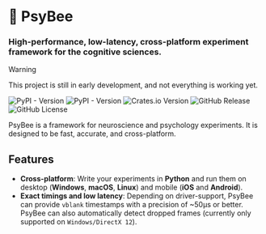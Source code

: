 # :honeybee: PsyBee

### High-performance, low-latency, cross-platform experiment framework for the cognitive sciences.

> [!WARNING]
> This project is still in early development, and not everything is working yet.

![PyPI - Version](https://img.shields.io/pypi/v/psybee?style=flat-square&logo=python&logoColor=%23FFFFFF&label=PyPi&labelColor=%23292929&color=%23016DAD) ![PyPI - Version](https://img.shields.io/pypi/v/psybee-py?style=flat-square&logo=anaconda&logoColor=%23FFFFFF&label=Conda&labelColor=%23292929&color=%23016DAD) ![Crates.io Version](https://img.shields.io/crates/v/psybee?style=flat-square&logo=rust&label=Crates.io&labelColor=%23292929&color=%23E43716) ![GitHub Release](https://img.shields.io/github/v/release/marcpabst/psybee?include_prereleases&style=flat-square&logo=github&logoColor=white&label=Release&labelColor=%233292929&color=%23e3e3e3) ![GitHub License](https://img.shields.io/github/license/marcpabst/psybee?style=flat-square&label=License%20&labelColor=%23292929&color=brightgreen)

PsyBee is a framework for neuroscience and psychology experiments. It is designed to be fast, accurate, and cross-platform.

## Features

- **Cross-platform**: Write your experiments in **Python** and run them on desktop (**Windows**, **macOS**, **Linux**) and mobile (**iOS** and **Android**).
- **Exact timings and low latency**: Depending on driver-support, PsyBee can provide `vblank` timestamps with a precision of ~50µs or better. PsyBee can also automatically detect dropped frames (currently only supported on `Windows/DirectX 12`).